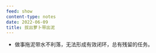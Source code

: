 ```yaml
---
feed: show
content-type: notes
date: 2022-06-09
title: 拔出萝卜带出泥
---
```

- 做事拖泥带水不利落，无法形成有效闭环，总有残留的任务。
